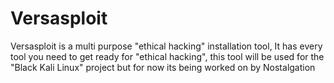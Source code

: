 # Versasploit
Versasploit is a multi purpose "ethical hacking" installation tool, It has every tool you need to get ready for "ethical hacking", this tool will be used for the "Black Kali Linux" project but for now its being worked on by Nostalgation
